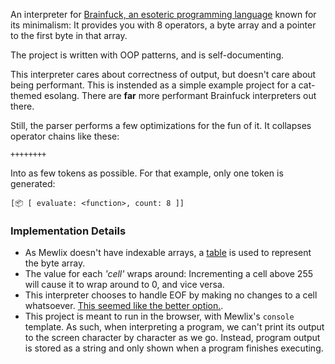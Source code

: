 An interpreter for [Brainfuck, an esoteric programming language](https://esolangs.org/wiki/Brainfuck) known for its minimalism: It provides you with 8 operators, a byte array and a pointer to the first byte in that array.

The project is written with OOP patterns, and is self-documenting.

This interpreter cares about correctness of output, but doesn't care about being performant. This is instended as a simple example project for a cat-themed esolang. There are **far** more performant Brainfuck interpreters out there.

Still, the parser performs a few optimizations for the fun of it. It collapses operator chains like these:
```bf
++++++++
```
Into as few tokens as possible. For that example, only one token is generated:
```mewlix
[📦 [ evaluate: <function>, count: 8 ]]
```

### Implementation Details
- As Mewlix doesn't have indexable arrays, a [table](https://github.com/KBMackenzie/mewlix/wiki/std#stdtable) is used to represent the byte array.
- The value for each *'cell'* wraps around: Incrementing a cell above 255 will cause it to wrap around to 0, and vice versa.
- This interpreter chooses to handle EOF by making no changes to a cell whatsoever. [This seemed like the better option.](https://esolangs.org/wiki/Brainfuck#EOF).
- This project is meant to run in the browser, with Mewlix's `console` template. As such, when interpreting a program, we can't print its output to the screen character by character as we go. Instead, program output is stored as a string and only shown when a program finishes executing.
